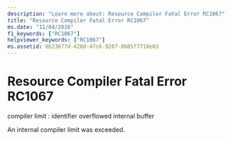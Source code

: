 ```yaml
---
description: "Learn more about: Resource Compiler Fatal Error RC1067"
title: "Resource Compiler Fatal Error RC1067"
ms.date: "11/04/2016"
f1_keywords: ["RC1067"]
helpviewer_keywords: ["RC1067"]
ms.assetid: 6b23677d-428d-47c6-9207-8b85f7718e03
---
```

# Resource Compiler Fatal Error RC1067

compiler limit : identifier overflowed internal buffer

An internal compiler limit was exceeded.
